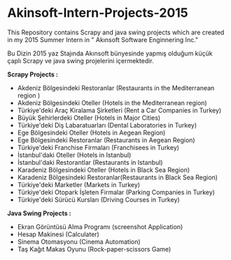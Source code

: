 # Akinsoft-Intern-Projects-2015
This Repository contains Scrapy and java swing  projects which are created in my 2015 Summer Intern in " Akınsoft Software Enginnering Inc."

Bu Dizin 2015 yaz Stajında Akınsoft bünyesinde   yapmış olduğum küçük çaplı Scrapy ve java swing projelerini içermektedir.

**Scrapy Projects :**

- Akdeniz Bölgesindeki Restoranlar (Restaurants in the Mediterranean region )
- Akdeniz Bölgesindeki Oteller (Hotels in the Mediterranean region)
- Türkiye'deki Araç Kiralama Şirketleri (Rent a Car Companies in Turkey)
- Büyük Şehirlerdeki Oteller (Hotels in Major Cities)
- Türkiye'deki Diş Labaratuarları (Dental Laboratories in Turkey)
- Ege Bölgesindeki Oteller (Hotels in Aegean Region)
- Ege Bölgesindeki Restoranlar (Restaurants in Aegean Region)
- Türkiye'deki Franchise Firmaları (Franchisees in Turkey)
- İstanbul'daki Oteller (Hotels in Istanbul)
- İstanbul'daki Restorantlar (Restaurants in Istanbul)
- Karadeniz Bölgesindeki Oteller (Hotels in Black Sea Region)
- Karadeniz Bölgesindeki Restoranlar(Restaurants in Black Sea Region)
- Türkiye'deki Marketler (Markets in Turkey)
- Türkiye'deki Otopark İşleten Firmalar (Parking Companies in Turkey)
- Türkiye'deki Sürücü Kursları (Driving Courses in Turkey)


**Java Swing Projects :**

- Ekran Görüntüsü Alma Programı (screenshot Application)
- Hesap Makinesi (Calculater)
- Sinema Otomasyonu (Cinema Automation)
- Taş Kağıt Makas Oyunu (Rock-paper-scissors Game)
